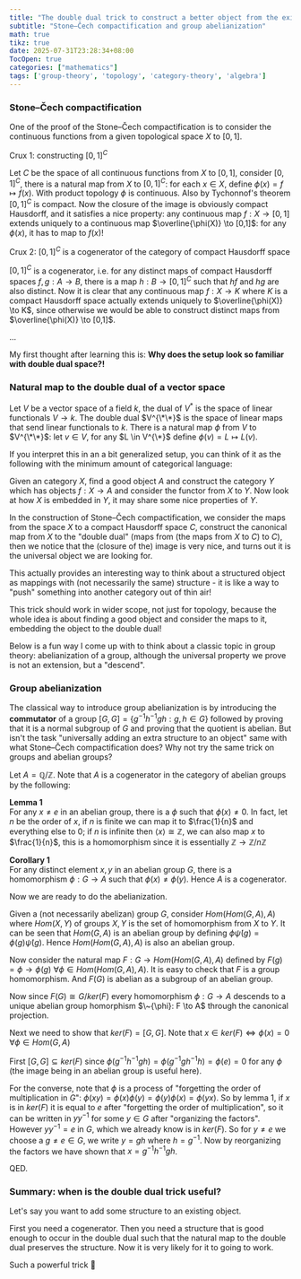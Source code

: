 ```yaml
---
title: "The double dual trick to construct a better object from the existing one"
subtitle: "Stone–Čech compactification and group abelianization"
math: true
tikz: true
date: 2025-07-31T23:28:34+08:00
TocOpen: true
categories: ["mathematics"]
tags: ['group-theory', 'topology', 'category-theory', 'algebra']
---
```


### Stone–Čech compactification

One of the proof of the Stone–Čech compactification is to consider the continuous functions from a given topological space $X$ to $[0, 1]$.

Crux 1: constructing $[0, 1]^{C}$

Let $C$ be the space of all continuous functions from $X$ to $[0, 1]$, consider $[0, 1]^{C}$, there is a natural map from $X$ to $[0, 1]^{C}$: for each $x \in X$, define $\phi(x) = f \mapsto f(x)$. With product topology $\phi$ is continuous. Also by Tychonnof's theorem $[0, 1]^{C}$ is compact. Now the closure of the image is obviously compact Hausdorff, and it satisfies a nice property: any continuous map $f : X \to [0, 1]$ extends uniquely to a continuous map $\overline{\phi(X)} \to [0,1]$: for any $\phi(x)$, it has to map to $f(x)$!

Crux 2: $[0, 1]^{C}$ is a cogenerator of the category of compact Hausdorff space

$[0, 1]^{C}$ is a cogenerator, i.e. for any distinct maps of compact Hausdorff spaces $f, g : A \to B$, there is a map $h: B \to [0, 1]^{C}$ such that $hf$ and $hg$ are also distinct. Now it is clear that any continuous map $f : X \to K$ where $K$ is a compact Hausdorff space actually extends uniquely to $\overline{\phi(X)} \to K$, since otherwise we would be able to construct distinct maps from $\overline{\phi(X)} \to [0,1]$.

...

My first thought after learning this is: **Why does the setup look so familiar with double dual space?!**


### Natural map to the double dual of a vector space

Let $V$ be a vector space of a field $k$, the dual of $V^*$ is the space of linear functionals $V \to k$. The double dual $V^{\*\*}$ is the space of linear maps that send linear functionals to $k$. There is a natural map $\phi$ from $V$ to $V^{\*\*}$: let $v \in V$, for any $L \in V^{\*}$ define $\phi(v) = L \mapsto L(v)$.

If you interpret this in an a bit generalized setup, you can think of it as the following with the minimum amount of categorical language:

Given an category $X$, find a good object $A$ and construct the category $Y$ which has objects $f: X \to A$ and consider the functor from $X$ to $Y$. Now look at how $X$ is embedded in $Y$, it may share some nice properties of $Y$.

In the construction of Stone–Čech compactification, we consider the maps from the space $X$ to a compact Hausdorff space $C$, construct the canonical map from $X$ to the "double dual" (maps from (the maps from $X$ to $C$) to $C$), then we notice that the (closure of the) image is very nice, and turns out it is the universal object we are looking for.

This actually provides an interesting way to think about a structured object as mappings with (not necessarily the same) structure - it is like a way to "push" something into another category out of thin air!

This trick should work in wider scope, not just for topology, because the whole idea is about finding a good object and consider the maps to it, embedding the object to the double dual!

Below is a fun way I come up with to think about a classic topic in group theory: abelianization of a group, although the universal property we prove is not an extension, but a "descend".


### Group abelianization

The classical way to introduce group abelianization is by introducing the **commutator** of a group $[G, G] = \{g^{-1}h^{-1}gh: g, h \in G\}$ followed by proving that it is a normal subgroup of $G$ and proving that the quotient is abelian. But isn't the task "universally adding an extra structure to an object" same with what Stone–Čech compactification does? Why not try the same trick on groups and abelian groups?

Let $A = \mathbb{Q}/\mathbb{Z}$. Note that $A$ is a cogenerator in the category of abelian groups by the following:

**Lemma 1**\
For any $x \neq e$ in an abelian group, there is a $\phi$ such that $\phi(x) \neq 0$. In fact, let $n$ be the order of $x$, if $n$ is finite we can map it to $\frac{1}{n}$ and everything else to 0; if $n$ is infinite then $\langle x \rangle \cong \mathbb{Z}$, we can also map $x$ to $\frac{1}{n}$, this is a homomorphism since it is essentially $\mathbb{Z} \to \mathbb{Z}/n\mathbb{Z}$

**Corollary 1**\
For any distinct element $x, y$ in an abelian group $G$, there is a homomorphism $\phi: G \to A$ such that $\phi(x) \neq \phi(y)$. Hence $A$ is a cogenerator.

Now we are ready to do the abelianization.

Given a (not necessarily abelizan) group $G$, consider $Hom(Hom(G, A), A)$ where $Hom(X, Y)$ of groups $X, Y$ is the set of homomorphism from $X$ to $Y$. It can be seen that $Hom(G, A)$ is an abelian group by defining $\phi \dot \psi (g) = \phi(g) \dot \psi(g)$. Hence $Hom(Hom(G, A), A)$ is also an abelian group.

Now consider the natural map $F: G \to Hom(Hom(G, A), A)$ defined by $F(g) = \phi \to \phi(g)$  $\forall \phi \in Hom(Hom(G, A), A)$. It is easy to check that $F$ is a group homomorphism. And $F(G)$ is abelian as a subgroup of an abelian group.

Now since $F(G) \cong G/ker(F)$ every homomorphism $\phi: G \to A$ descends to a unique abelian group homorphism $\~{\phi}: F \to A$ through the canonical projection.

Next we need to show that $ker(F) = [G, G]$. Note that $x \in ker(F) \iff \phi(x) = 0$   $\forall \phi \in Hom(G, A)$

First $[G, G] \subseteq ker(F)$ since $\phi(g^{-1}h^{-1}gh) = \phi(g^{-1}gh^{-1}h) = \phi(e) = 0$ for any $\phi$ (the image being in an abelian group is useful here).

For the converse, note that $\phi$ is a process of "forgetting the order of multiplication in $G$": $\phi(xy)=\phi(x)\phi(y) = \phi(y)\phi(x) = \phi(yx)$. So by lemma 1, if $x$ is in $ker(F)$ it is equal to $e$ after "forgetting the order of multiplication", so it can be written in $yy^{-1}$ for some $y \in G$ after "organizing the factors". However $yy^{-1} = e$ in $G$, which we already know is in $ker(F)$. So for $y \neq e$ we choose a $g \neq e \in G$, we write $y = gh$ where $h = g^{-1}$. Now by reorganizing the factors we have shown that $x = g^{-1}h^{-1}gh$. 

QED.


### Summary: when is the double dual trick useful?

Let's say you want to add some structure to an existing object.

First you need a cogenerator. Then you need a structure that is good enough to occur in the double dual such that the natural map to the double dual preserves the structure. Now it is very likely for it to going to work.

Such a powerful trick :slightly_smiling_face: